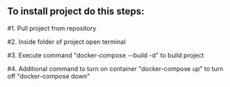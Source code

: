 ## To install project do this steps:

#1. Pull project from repository

#2. Inside folder of project open terminal

#3. Execute command "docker-compose --build -d" to build project

#4. Additional command to turn on container "docker-compose up" to turn off "docker-compose down"
